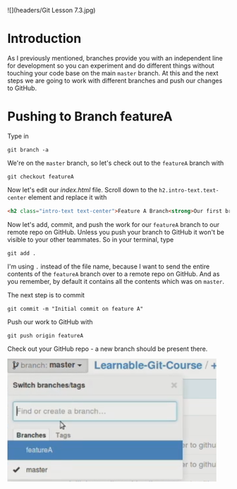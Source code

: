 ![](headers/Git Lesson 7.3.jpg)

# Introduction

As I previously mentioned, branches provide you with an independent line for development so you can experiment and do different things without touching your code base on the main `master` branch. At this and the next steps we are going to work with different branches and push our changes to GitHub.

# Pushing to Branch featureA

Type in

```
git branch -a
```

We're on the `master` branch, so let's check out to the `featureA` branch with

```
git checkout featureA
```

Now let's edit our *index.html* file. Scroll down to the `h2.intro-text.text-center` element and replace it with

```html
<h2 class="intro-text text-center">Feature A Branch<strong>Our first branch!</strong></h2>
```

Now let's add, commit, and push the work for our `featureA` branch to our remote repo on GitHub. Unless you push your branch to GitHub it won't be visible to your other teammates. So in your terminal, type

```
git add .
```

I'm using `.` instead of the file name, because I want to send the entire contents of the `featureA` branch over to a remote repo on GitHub. And as you remember, by default it contains all the contents which was on `master`.

The next step is to commit

```
git commit -m "Initial commit on feature A"
```

Push our work to GitHub with

```
git push origin featureA
```

Check out your GitHub repo - a new branch should be present there.

![](img/7-3_branch.png)